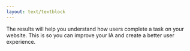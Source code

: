 ```yaml
---
layout: text/textblock
---
```

The results will help you understand how users complete a task on your website. This is so you can improve your IA and create a better user experience.
